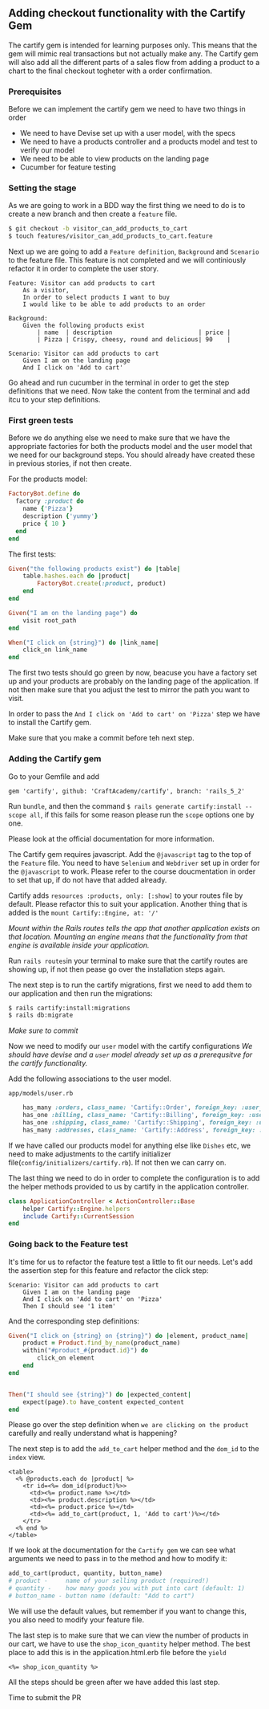 ## Adding checkout functionality with the Cartify Gem

The cartify gem is intended for learning purposes only. This means that the gem will mimic real transactions but not actually make any. The Cartify gem will also add all the different parts of a sales flow from adding a product to a chart to the final checkout togheter with a order confirmation.

### Prerequisites

Before we can implement the cartify gem we need to have two things in order
- We need to have Devise set up with a user model, with the specs
- We need to have a products controller and a products model and test to verify our model
- We need to be able to view products on the landing page
- Cucumber for feature testing

### Setting the stage
As we are going to work in a BDD way the first thing we need to do is to create a new branch and then create a `feature` file.

```bash
$ git checkout -b visitor_can_add_products_to_cart
$ touch features/visitor_can_add_products_to_cart.feature
```

Next up we are going to add a `Feature definition`, `Background` and  `Scenario` to the feature file.
This feature is not completed and we will continiously refactor it in order to complete the user story.


```gherkin
Feature: Visitor can add products to cart
    As a visitor,
    In order to select products I want to buy
    I would like to be able to add products to an order

Background:
    Given the following products exist
        | name  | description                        | price |
        | Pizza | Crispy, cheesy, round and delicious| 90    |

Scenario: Visitor can add products to cart
    Given I am on the landing page
    And I click on 'Add to cart'
```

Go ahead and run cucumber in the terminal in order to get the step definitions that we need.
Now take the content from the terminal and add itcu to your step definitions.


### First green tests

Before we do anything else we need to make sure that we have the appropriate factories for both the products model and the user model that we need for our background steps. You should already have created these in previous stories, if not then create.


For the products model:
```ruby
FactoryBot.define do
  factory :product do
    name {'Pizza'}
    description {'yummy'}
    price { 10 }
  end
end
```

The first tests:

```ruby
Given("the following products exist") do |table|
    table.hashes.each do |product|
        FactoryBot.create(:product, product)
    end
end

Given("I am on the landing page") do
    visit root_path
end

When("I click on {string}") do |link_name|
    click_on link_name
end
```

The first two tests should go green by now, beacuse you have a factory set up and your products are probably on the landing page of the application. If not then make sure that you adjust the test to mirror the path you want to visit.

In order to pass the `And I click on 'Add to cart' on 'Pizza'` step we have to install the Cartify gem.

Make sure that you make a commit before teh next step.

### Adding the Cartify gem

Go to your Gemfile and add
```
gem 'cartify', github: 'CraftAcademy/cartify', branch: 'rails_5_2'
```
Run `bundle`, and then the command `$ rails generate cartify:install --scope all`, if this fails for some reason please run the `scope` options one by one.

Please look at the official documentation for more information.

The Cartify gem requires javascript. Add the `@javascript` tag to the top of the `Feature` file. You need to have `Selenium` and `Webdriver` set up in order for the `@javascript` to work. Please refer to the course doucmentation in order to set that up, if do not have that added already.

Cartify adds `resources :products, only: [:show]` to your routes file by default. Please refactor this to suit your application. Another thing that is added is the `mount Cartify::Engine, at: '/'`

_Mount within the Rails routes tells the app that another application exists on that location. Mounting an engine means that the functionality from that engine is available inside your application._

Run `rails routes`in your terminal to make sure that the cartify routes are showing up, if not then pease go over the installation steps again.

The next step is to run the cartify migrations, first we need to add them to our application and then run the migrations:

```bash
$ rails cartify:install:migrations
$ rails db:migrate
```
_Make sure to commit_

Now we need to modify our `user` model with the cartify configurations
_We should have devise and a `user` model already set up as a prerequsitve for the cartify functionality._

Add the following associations to the user model.

`app/models/user.rb`

```ruby
    has_many :orders, class_name: 'Cartify::Order', foreign_key: :user_id
    has_one :billing, class_name: 'Cartify::Billing', foreign_key: :user_id
    has_one :shipping, class_name: 'Cartify::Shipping', foreign_key: :user_id
    has_many :addresses, class_name: 'Cartify::Address', foreign_key: :user_id
```

If we have called our products model for anything else like `Dishes` etc, we need to make adjustments to the cartify initializer file(`config/initializers/cartify.rb`). If not then we can carry on.

The last thing we need to do in order to complete the configuration is to add the helper methods provided to us by cartify in the application controller.

```ruby
class ApplicationController < ActionController::Base
    helper Cartify::Engine.helpers
    include Cartify::CurrentSession
end
```


### Going back to the Feature test

It's time for us to refactor the feature test a little to fit our needs.
Let's add the assertion step for this feature and refactor the click step:

```gherkin
Scenario: Visitor can add products to cart
    Given I am on the landing page
    And I click on 'Add to cart' on 'Pizza'
    Then I should see '1 item'
```
And the corresponding step definitions:

```ruby
Given("I click on {string} on {string}") do |element, product_name|
    product = Product.find_by_name(product_name)
    within("#product_#{product.id}") do
        click_on element
    end
end


Then("I should see {string}") do |expected_content|
    expect(page).to have_content expected_content
end
```
Please go over the step definition when `we are clicking on the product` carefully and really understand what is happening?

The next step is to add the `add_to_cart` helper method and the `dom_id` to the `index` view.

```
<table>
  <% @products.each do |product| %>
    <tr id=<%= dom_id(product)%>>
      <td><%= product.name %></td>
      <td><%= product.description %></td>
      <td><%= product.price %></td>
      <td><%= add_to_cart(product, 1, 'Add to cart')%></td>
    </tr>
  <% end %>
</table>
```

If we look at the documentation for the `Cartify gem` we can see what arguments we need to pass in to the method and how to modify it:

```ruby
add_to_cart(product, quantity, button_name)
# product -     name of your selling product (required!)
# quantity -    how many goods you with put into cart (default: 1)
# button_name - button name (default: "Add to cart")
```
We will use the default values, but remember if you want to change this, you also need to modify your feature file.

The last step is to make sure that we can view the number of products in our cart, we have to use the `shop_icon_quantity` helper method.
The best place to add this is in the application.html.erb file before the `yield`

```
<%= shop_icon_quantity %>
```

All the steps should be green after we have added this last step.

Time to submit the PR

